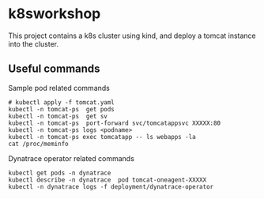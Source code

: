 # k8sworkshop

This project contains a k8s cluster using kind, and deploy a tomcat instance into the cluster.

## Useful commands

Sample pod related commands

    # kubectl apply -f tomcat.yaml
    kubectl -n tomcat-ps  get pods
    kubectl -n tomcat-ps  get sv
    kubectl -n tomcat-ps  port-forward svc/tomcatappsvc XXXXX:80
    kubectl -n tomcat-ps logs <podname>
    kubectl -n tomcat-ps exec tomcatapp -- ls webapps -la
    cat /proc/meminfo

Dynatrace operator related commands

    kubectl get pods -n dynatrace
    kubectl describe -n dynatrace  pod tomcat-oneagent-XXXXX
    kubectl -n dynatrace logs -f deployment/dynatrace-operator

